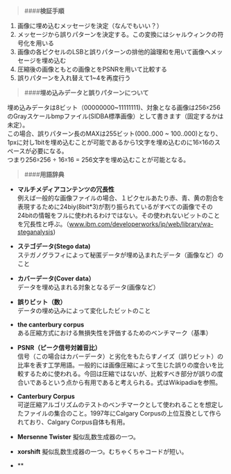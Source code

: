 > ####**検証手順**
 
1. 画像に埋め込むメッセージを決定（なんでもいい？）
2. メッセージから誤りパターンを決定する。この変換にはシャルウィンクの符号化を用いる
3. 画像の各ピクセルのLSBと誤りパターンの排他的論理和を用いて画像へメッセージを埋め込む
4. 圧縮後の画像ともとの画像とをPSNRを用いて比較する
5. 誤りパターンを入れ替えて1~4を再度行う

> ####**埋め込みデータと誤りパターンについて**

埋め込みデータは8ビット（00000000~11111111)、対象となる画像は256☓256のGrayスケールbmpファイル(SIDBA標準画像）として書きます（固定するかは未定）。  
この場合、誤りパターン長のMAXは255ビット(000..000 ~ 100..000)となり、1pxに対し1bitを埋め込むことが可能であるから1文字を埋め込むのに16☓16のスペースが必要になる。  
つまり256☓256 ÷ 16☓16 = 256文字を埋め込むことが可能となる。  

> ####**用語辞典**

- **マルチメディアコンテンツの冗長性**  
例えば一般的な画像ファイルの場合、１ピクセルあたり赤、青、黄の割合を表現するために24biy(8bit*3)が割り振られているがすべての画像でその24bitの情報をフルに使われるわけではない。その使われないビットのことを冗長性と呼ぶ。（www.ibm.com/developerworks/jp/web/library/wa-steganalysis)

- **ステゴデータ(Stego data)**  
 ステガノグラフィによって秘匿データが埋め込まれたデータ（画像など）のこと

- **カバーデータ(Cover data）**  
データを埋め込まれる対象となるデータ(画像など）

- **誤りビット（数）**  
データの埋め込みによって変化したビットのこと

- **the canterbury corpus**  
ある圧縮方式における無損失性を評価するためのベンチマーク（基準）

- **PSNR（ピーク信号対雑音比）**  
信号（この場合はカバーデータ）と劣化をもたらすノイズ（誤りビット）の比率を表す工学用語。一般的には画像圧縮によって生じた誤りの度合いを比較するために使われる。今回は圧縮ではないが、比較すべき部分が誤りの度合いであるという点から有用であると考えられる。式はWikipadiaを参照。

- **Canterbury Corpus**  
可逆圧縮アルゴリズムのテストのベンチマークとして使われることを想定したファイルの集合のこと。1997年にCalgary Corpusの上位互換として作られており、Calgary Corpus自体も有用。

- **Mersenne Twister**
擬似乱数生成器の一つ。

- **xorshift**
擬似乱数生成器の一つ。むちゃくちゃコードが短い。

- **
 

